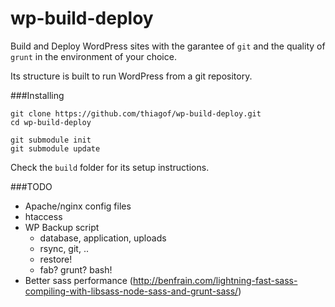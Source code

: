 wp-build-deploy
===============

Build and Deploy WordPress sites with the garantee of `git` and the quality of `grunt` in the environment of your choice.

Its structure is built to run WordPress from a git repository.

###Installing

    git clone https://github.com/thiagof/wp-build-deploy.git
    cd wp-build-deploy

    git submodule init
    git submodule update

Check the `build` folder for its setup instructions.

###TODO

- Apache/nginx config files
- htaccess
- WP Backup script
    - database, application, uploads
    - rsync, git, ..
    - restore!
    - fab? grunt? bash!
- Better sass performance (http://benfrain.com/lightning-fast-sass-compiling-with-libsass-node-sass-and-grunt-sass/)
